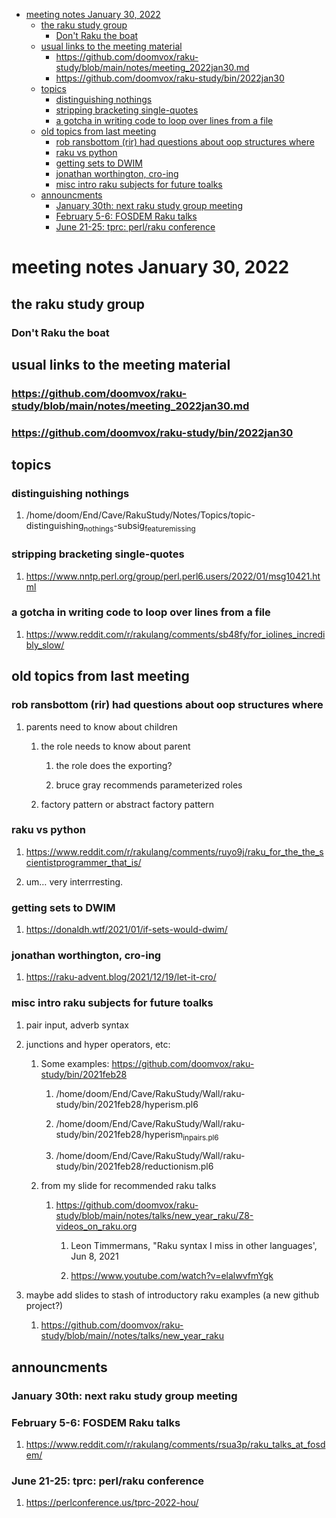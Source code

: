- [meeting notes January 30, 2022](#org42c0f68)
  - [the raku study group](#org563a000)
    - [Don't Raku the boat](#orgd3e22d0)
  - [usual links to the meeting material](#orgf5448c2)
    - [<https://github.com/doomvox/raku-study/blob/main/notes/meeting_2022jan30.md>](#org71c6367)
    - [<https://github.com/doomvox/raku-study/bin/2022jan30>](#org9551358)
  - [topics](#org1d5cacd)
    - [distinguishing nothings](#orgcc6451f)
    - [stripping bracketing single-quotes](#org4e075b4)
    - [a gotcha in writing code to loop over lines from a file](#orgff1cabf)
  - [old topics from last meeting](#org2124488)
    - [rob ransbottom (rir) had questions about oop structures where](#orgdae1a14)
    - [raku vs python](#org1c27fd6)
    - [getting sets to DWIM](#org1083aad)
    - [jonathan worthington, cro-ing](#org6385f56)
    - [misc intro raku subjects for future toalks](#orgd1534e0)
  - [announcments](#org3ea9d48)
    - [January 30th: next raku study group meeting](#org61063ce)
    - [February 5-6: FOSDEM Raku talks](#orgd221a07)
    - [June 21-25: tprc: perl/raku conference](#org224186b)


<a id="org42c0f68"></a>

# meeting notes January 30, 2022


<a id="org563a000"></a>

## the raku study group


<a id="orgd3e22d0"></a>

### Don't Raku the boat


<a id="orgf5448c2"></a>

## usual links to the meeting material


<a id="org71c6367"></a>

### <https://github.com/doomvox/raku-study/blob/main/notes/meeting_2022jan30.md>


<a id="org9551358"></a>

### <https://github.com/doomvox/raku-study/bin/2022jan30>


<a id="org1d5cacd"></a>

## topics


<a id="orgcc6451f"></a>

### distinguishing nothings

1.  /home/doom/End/Cave/RakuStudy/Notes/Topics/topic-distinguishing<sub>nothings</sub>-subsig<sub>feature</sub><sub>missing</sub>


<a id="org4e075b4"></a>

### stripping bracketing single-quotes

1.  <https://www.nntp.perl.org/group/perl.perl6.users/2022/01/msg10421.html>


<a id="orgff1cabf"></a>

### a gotcha in writing code to loop over lines from a file

1.  <https://www.reddit.com/r/rakulang/comments/sb48fy/for_iolines_incredibly_slow/>


<a id="org2124488"></a>

## old topics from last meeting


<a id="orgdae1a14"></a>

### rob ransbottom (rir) had questions about oop structures where

1.  parents need to know about children

    1.  the role needs to know about parent
    
        1.  the role does the exporting?
        
        2.  bruce gray recommends parameterized roles
    
    2.  factory pattern or abstract factory pattern


<a id="org1c27fd6"></a>

### raku vs python

1.  <https://www.reddit.com/r/rakulang/comments/ruyo9j/raku_for_the_the_scientistprogrammer_that_is/>

2.  um&#x2026; very interrresting.


<a id="org1083aad"></a>

### getting sets to DWIM

1.  <https://donaldh.wtf/2021/01/if-sets-would-dwim/>


<a id="org6385f56"></a>

### jonathan worthington, cro-ing

1.  <https://raku-advent.blog/2021/12/19/let-it-cro/>


<a id="orgd1534e0"></a>

### misc intro raku subjects for future toalks

1.  pair input, adverb syntax

2.  junctions and hyper operators, etc:

    1.  Some examples: <https://github.com/doomvox/raku-study/bin/2021feb28>
    
        1.  /home/doom/End/Cave/RakuStudy/Wall/raku-study/bin/2021feb28/hyperism.pl6
        
        2.  /home/doom/End/Cave/RakuStudy/Wall/raku-study/bin/2021feb28/hyperism<sub>in</sub><sub>pairs.pl6</sub>
        
        3.  /home/doom/End/Cave/RakuStudy/Wall/raku-study/bin/2021feb28/reductionism.pl6
    
    2.  from my slide for recommended raku talks
    
        1.  <https://github.com/doomvox/raku-study/blob/main/notes/talks/new_year_raku/Z8-videos_on_raku.org>
        
            1.  Leon Timmermans, "Raku syntax I miss in other languages', Jun 8, 2021
            
            2.  <https://www.youtube.com/watch?v=elalwvfmYgk>

3.  maybe add slides to stash of introductory raku examples (a new github project?)

    1.  <https://github.com/doomvox/raku-study/blob/main//notes/talks/new_year_raku>


<a id="org3ea9d48"></a>

## announcments


<a id="org61063ce"></a>

### January 30th: next raku study group meeting


<a id="orgd221a07"></a>

### February 5-6: FOSDEM Raku talks

1.  <https://www.reddit.com/r/rakulang/comments/rsua3p/raku_talks_at_fosdem/>


<a id="org224186b"></a>

### June 21-25: tprc: perl/raku conference

1.  <https://perlconference.us/tprc-2022-hou/>

